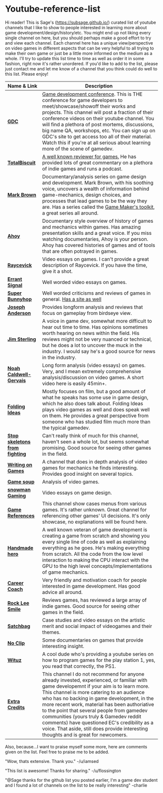 # Youtube-reference-list

Hi reader! This is Sage's (https://subsage.github.io/) curated list of youtube channels that I like to show to people interested in learning more about game development/design/history/etc. You might end up not liking every single channel on here, but you should perhaps make a good effort to try and view each channel. Each channel here has a unique view/perspective on video games in different aspects that can be very helpful to all trying to make their own game or just be a little more informed on the medium as a whole. I'll try to update this list time to time as well as order it in some fashion, right now it's rather unordered. If you'd like to add to the list, please just contact me and let me know of a channel that you think could do well to this list. Please enjoy!

|Name & Link|Description|
|---|---|
|[**GDC**](https://www.youtube.com/channel/UC0JB7TSe49lg56u6qH8y_MQ) | [Game development conference](http://www.gdconf.com/). This is THE conference for game developers to meet/showcase/showoff their works and projects. This channel will post a fraction of their conference videos on their youtube channel. You will find a plethora of post mortems, discussions, big name QA, workshops, etc. You can sign up on GDC's site to get access too all of their material. Watch this if you're at all serious about learning more of the scene of gamedev.|
|[**TotalBiscuit**](https://www.youtube.com/channel/UCy1Ms_5qBTawC-k7PVjHXKQ) | [A well known reviewer for games.](https://en.wikipedia.org/wiki/TotalBiscuit) He has provided lots of great commentary on a plethora of indie games and runs a podcast.|
|[**Mark Brown**](https://www.youtube.com/channel/UCqJ-Xo29CKyLTjn6z2XwYAw) | Documentary/analysis series on game design and development. Mark Brown, with his soothing voice, uncovers a wealth of information behind game-mechanics, design choices, and processes that lead games to be the way they are. Has a series called the [Game Maker's toolkit](https://www.youtube.com/playlist?list=PLc38fcMFcV_s7Lf6xbeRfWYRt7-Vmi_X9), a great series all around.|
|[**Ahoy**](https://www.youtube.com/user/XboxAhoy) | Documentary style overview of history of games and mechanics within games. Has amazing presentation skills and a great voice. If you miss watching documentaries, Ahoy is your person. Ahoy has covered histories of games and of tools that are often potrayed in games.|
|[**Raycevick**](https://www.youtube.com/channel/UC1JTQBa5QxZCpXrFSkMxmPw) | Video essays on games. I can't provide a great description of Raycevick. If you have the time, give it a shot.|
|[**Errant Signal**](https://www.youtube.com/channel/UCm4JnxTxtvItQecKUc4zRhQ) | Well worded video essays on games.|
|[**Super Bunnyhop**](https://www.youtube.com/channel/UCWqr2tH3dPshNhPjV5h1xRw) | Well worded criticisms and reviews of games in general. [Has a site as well](http://superbunnyhop.com/)|
|[**Joseph Anderson**](https://www.youtube.com/channel/UCyhnYIvIKK_--PiJXCMKxQQ) | Provides longform analysis and reviews that focus on gameplay from birdseye view.|
|[**Jim Sterling**](https://www.youtube.com/channel/UCWCw2Sd7RlYJ2yuNVHDWNOA) | A voice in game dev, somewhat more difficult to hear out time to time. Has opinions sometimes worth hearing on news within the field. His reviews might not be very nuanced or technical, but he does a lot to uncover the muck in the industry. I would say he's a good source for news in the industry.|
|[**Noah Caldwell-Gervais**](https://www.youtube.com/channel/UC5CYeHPLer3lbEhgonvbbAA) | Long form analysis (video essays) on games. Very, and I mean extremely comprehensive analysis/discussion on video games. A short video here is easily 45min+.|
|[**Folding Ideas**](https://www.youtube.com/channel/UCyNtlmLB73-7gtlBz00XOQQ) | Mostly focuses on film, but a good amount of what he speaks has some use in game design, which he also does talk about. Folding Ideas plays video games as well and does speak well on them. He provides a great perspective from someone who has studied film much more than the typical gamedev.|
|[**Stop skeletons from fighting**](https://www.youtube.com/channel/UC5Xeb9-FhZXgvw340n7PsCQ) | Can't really think of much for this channel, haven't seen a whole lot, but seems somewhat promising. Good source for seeing other games in the field.|
|[**Writing on Games**](https://www.youtube.com/channel/UCPlWv88ZRMxCcK3BGjrX7ew) | A channel that does in depth analysis of video games for mechanics he finds interesting. Provides good insight on several topics.|
|[**Game soup**](https://www.youtube.com/channel/UCGPMrF9AN_D9BrmSmMeV3hA) | Analysis of video games.|
|[**snowman Gaming**](https://www.youtube.com/user/snomangaming) | Video essays on game design.|
|[**Game References**](https://www.youtube.com/channel/UCTxB1BeJYiNmuI1Nl2Tomgw) | This channel show cases menus from various games. It's rather unknown. Great channel for referencing other games' UI decisions. It's only showcase, no explanations will be found here.|
|[**Handmade hero**](https://www.youtube.com/channel/UCaTznQhurW5AaiYPbhEA-KA) | A well known veteran of game development is creating a game from scratch and showing you every single line of code as well as explaining everything as he goes. He's making everything from scratch. All the code from the low level interaction to making the CPU interact with the GPU to the high level concepts/implementations of game mechanics.|
|[**Career Coach**](https://www.youtube.com/channel/UC7DWn7tAAtT0SVQRqlJRknQ) | Very friendly and motivation coach for people interested in game development. Has good advice all around.|
|[**Rock Lee Smile**](https://www.youtube.com/channel/UCgy-XzXwcdJKNKIUyzQmw7Q) | Reviews games, has reviewed a large array of indie games. Good source for seeing other games in the field.|
|[**Satchbag**](https://www.youtube.com/channel/UCShqXc61KTV5NgGKDq7Fz6g) | Case studies and video essays on the artistic merit and social impact of videogames and their themes.|
|[**No Clip**](https://www.youtube.com/channel/UC0fDG3byEcMtbOqPMymDNbw) | Some documentaries on games that provide interesting insight.|
|[**Wituz**](https://www.youtube.com/channel/UCXBPhjAqVt05H8Ph04u4jLg) | A cool dude who's providing a youtube series on how to program games for the play station 1, yes, you read that correctly, the PS1.|
|[**Extra Credits**](https://www.youtube.com/channel/UCCODtTcd5M1JavPCOr_Uydg) | This channel I do not recommend for anyone already invested, experienced, or familiar with game developemnt if your aim is to learn more. This channel is more catering to an audience who has no backing in game development, in the more recent work, material has been authoriative to the point that several people from gamedev communities (yours truly & Gamedev reddit comments) have questioned EC's credibility as a voice. That aside, still does provide interesting thoughts and is great for newcomers.|

Also, because...I want to praise myself some more, here are comments given on the list. Feel free to praise me to be added.

"Wow, thats extensive. Thank you." -/u/iamsed

"This list is awesome! Thanks for sharing." -/u/flossington

"@Sage thanks for the github list you posted earlier, I'm a game dev student and I found a lot of channels on the list to be really interesting" -charlie

